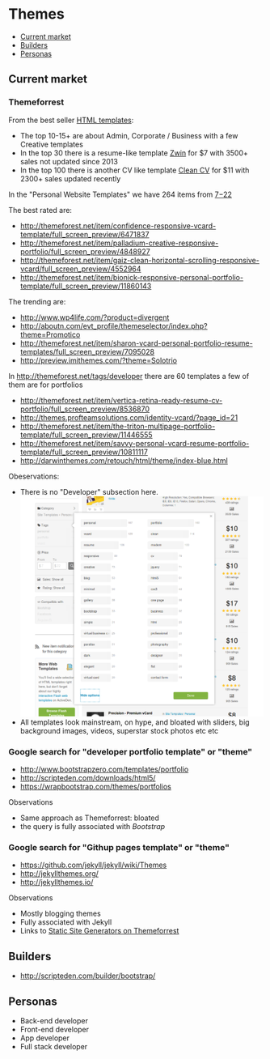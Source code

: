 # Themes

* [Current market](#current-market)
* [Builders](#builders)
* [Personas](#personas)


## Current market

### Themeforrest

From the best seller [HTML templates](http://themeforest.net/search?utf8=%E2%9C%93&term=&view=list&sort=sales&date=&category=site-templates&price_min=&price_max=&sales=&rating_min=):

* The top 10-15+ are about Admin, Corporate / Business with a few Creative templates
* In the top 30 there is a resume-like template [Zwin](http://themeforest.net/item/zwin-responsive-vcard-template/full_screen_preview/1970657) for $7 with 3500+ sales not updated since 2013
* In the top 100 there is another CV like template [Clean CV](http://themeforest.net/item/clean-cv-responsive-resume-template-4-bonuses/full_screen_preview/82474) for $11 with 2300+ sales updated recently

In the "Personal Website Templates" we have 264 items from [$7-$22](http://themeforest.net/search?utf8=%E2%9C%93&term=&view=list&sort=sales&date=&category=site-templates%2Fpersonal&price_min=&price_max=&sales=&rating_min=)


The best rated are:

* http://themeforest.net/item/confidence-responsive-vcard-template/full_screen_preview/6471837
* http://themeforest.net/item/palladium-creative-responsive-portfolio/full_screen_preview/4848927
* http://themeforest.net/item/gaiz-clean-horizontal-scrolling-responsive-vcard/full_screen_preview/4552964
* http://themeforest.net/item/bionick-responsive-personal-portfolio-template/full_screen_preview/11860143

The trending are:

* http://www.wp4life.com/?product=divergent
* http://aboutn.com/evt_profile/themeselector/index.php?theme=Promotico
* http://themeforest.net/item/sharon-vcard-personal-portfolio-resume-templates/full_screen_preview/7095028
* http://preview.imithemes.com/?theme=Solotrio


In http://themeforest.net/tags/developer there are 60 templates a few of them are for portfolios

* http://themeforest.net/item/vertica-retina-ready-resume-cv-portfolio/full_screen_preview/8536870
* http://themes.profteamsolutions.com/identity-vcard/?page_id=21
* http://themeforest.net/item/the-triton-multipage-portfolio-template/full_screen_preview/11446555
* http://themeforest.net/item/savvy-personal-vcard-resume-portfolio-template/full_screen_preview/10811117
* http://darwinthemes.com/retouch/html/theme/index-blue.html


Obeservations:

* There is no "Developer" subsection here. ![Screenshot](themeforrest.png)
* All templates look mainstream, on hype, and bloated with sliders, big background images, videos, superstar stock photos etc etc


### Google search for "developer portfolio template" or "theme"

* http://www.bootstrapzero.com/templates/portfolio
* http://scripteden.com/downloads/html5/
* https://wrapbootstrap.com/themes/portfolios

Observations

* Same approach as Themeforrest: bloated
* the query is fully associated with *Bootstrap*


### Google search for "Githup pages template" or "theme"

* https://github.com/jekyll/jekyll/wiki/Themes
* http://jekyllthemes.org/
* http://jekyllthemes.io/

Observations

* Mostly blogging themes
* Fully associated with Jekyll
* Links to [Static Site Generators on Themeforrest](http://themeforest.net/category/static-site-generators)


## Builders

* http://scripteden.com/builder/bootstrap/



## Personas

* Back-end developer
* Front-end developer
* App developer
* Full stack developer
